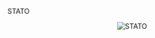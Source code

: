 STATO

<p align="center">
<img src="https://raw.github.com/ISA-tools/stato/dev/images/stato.png" align="center" alt="STATO"/>
</p>


